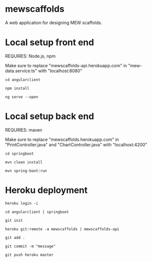 # mewscaffolds
A web application for designing MEW scaffolds.

# Local setup front end
REQUIRES: Node.js, npm

Make sure to replace "mewscaffolds-api.herokuapp.com" in "mew-data.service.ts" with "localhost:8080"
```
cd angularclient

npm install

ng serve --open
```

# Local setup back end
REQUIRES: maven

Make sure to replace "mewscaffolds.herokuapp.com" in "PrintController.java" and "ChartController.java" with "localhost:4200"
```
cd springboot

mvn clean install

mvn spring-boot:run
```

# Heroku deployment
```
heroku login -i

cd angularclient | springboot

git init

heroku git:remote -a mewscaffolds | mewscaffolds-api

git add .

git commit -m "message"

git push heroku master
```
